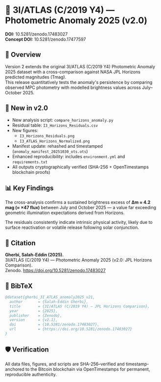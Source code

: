 # 🚀 3I/ATLAS (C/2019 Y4) — Photometric Anomaly 2025 (v2.0)

**DOI:** 10.5281/zenodo.17483027  
**Concept DOI:** 10.5281/zenodo.17477597

## 🔭 Overview

Version 2 extends the original 3I/ATLAS (C/2019 Y4) Photometric Anomaly 2025 dataset with a cross-comparison against NASA JPL Horizons predicted magnitudes (Tmag).  
This release quantitatively tests the anomaly's persistence by comparing observed MPC photometry with modelled brightness values across July–October 2025.

## 🧩 New in v2.0

- New analysis script: `compare_horizons_anomaly.py`
- Residual table: `I3_Horizons_Residuals.csv`
- New figures:
  - `I3_Horizons_Residuals.png`
  - `I3_ATLAS_Horizons_Normalized.png`
- Manifest update: rehashed and timestamped (`anomaly_manifest_20251030_ots.ots`)
- Enhanced reproducibility: includes `environment.yml` and `requirements.txt`
- All outputs cryptographically verified (SHA-256 + OpenTimestamps blockchain proofs)

## 📊 Key Findings

The cross-analysis confirms a sustained brightness excess of **Δm ≈ 4.2 mag (≈ ×47 flux)** between July and October 2025 — a value far exceeding geometric illumination expectations derived from Horizons.

The residuals consistently indicate intrinsic physical activity, likely due to surface reactivation or volatile release following solar conjunction.

## 🧠 Citation

**Gherbi, Salah-Eddin (2025).**  
3I/ATLAS (C/2019 Y4) — Photometric Anomaly 2025 (v2.0: JPL Horizons Comparison).  
Zenodo. https://doi.org/10.5281/zenodo.17483027

## 📘 BibTeX

```bibtex
@dataset{gherbi_3I_ATLAS_anomaly2025_v21,
  author       = {Salah-Eddin Gherbi},
  title        = {3I/ATLAS (C/2019 Y4) — JPL Horizons Comparison},
  year         = {2025},
  publisher    = {Zenodo},
  version      = {v2.1},
  doi          = {10.5281/zenodo.17483027},
  url          = {https://doi.org/10.5281/zenodo.17483027}
}
```

## 🛡️ Verification

All data files, figures, and scripts are SHA-256–verified and timestamp-anchored to the Bitcoin blockchain via OpenTimestamps for permanent, reproducible authenticity.
